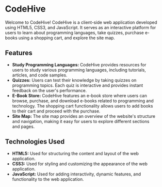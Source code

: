 # CodeHive

Welcome to CodeHive! CodeHive is a client-side web application developed using HTML5, CSS3, and JavaScript. It serves as an interactive platform for users to learn about programming languages, take quizzes, purchase e-books using a shopping cart, and explore the site map.

## Features

- **Study Programming Languages:** CodeHive provides resources for users to study various programming languages, including tutorials, articles, and code samples.
- **Quizzes:** Users can test their knowledge by taking quizzes on programming topics. Each quiz is interactive and provides instant feedback on the user's performance.
- **E-Book Store:** CodeHive features an e-book store where users can browse, purchase, and download e-books related to programming and technology. The shopping cart functionality allows users to add books to their cart and proceed with the purchase.
- **Site Map:** The site map provides an overview of the website's structure and navigation, making it easy for users to explore different sections and pages.

## Technologies Used

- **HTML5:** Used for structuring the content and layout of the web application.
- **CSS3:** Used for styling and customizing the appearance of the web application.
- **JavaScript:** Used for adding interactivity, dynamic features, and functionality to the web application.
